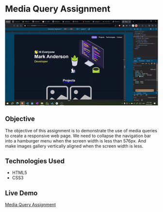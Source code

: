 # Media Query Assignment

![screenshot](./outputs/ezgif-4-afe9962fa0.gif)

## Objective
The objective of this assignment is to demonstrate the use of media queries to create a responsive web page. We need to collapse the navigation bar into a hamburger menu when the screen width is less than 576px. And make images gallery vertically aligned when the screen width is less.

## Technologies Used
- HTML5
- CSS3

## Live Demo

[Media Query Assignment]()